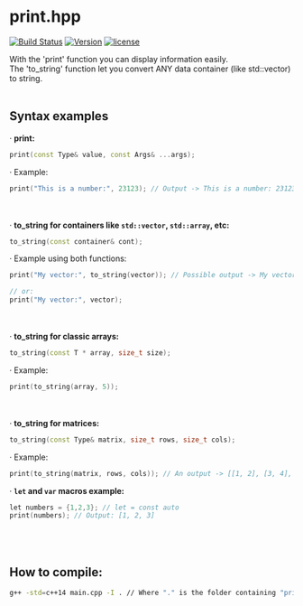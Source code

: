 # print.hpp 

[![Build Status](https://travis-ci.org/illescasDaniel/print.hpp.svg?branch=master)](https://travis-ci.org/illescasDaniel/print.hpp)
[![Version](https://img.shields.io/badge/version-v1.3-green.svg)](https://github.com/illescasDaniel/print.hpp/releases/tag/v1.0)
[![license](https://img.shields.io/github/license/mashape/apistatus.svg?maxAge=2592000)](https://github.com/illescasDaniel/print.hpp/blob/master/LICENCE)  

With the 'print' function you can display information easily.  
The 'to_string' function let you convert ANY data container (like std::vector) to string.
<br></br>

Syntax examples
-----

· **print:**  
```c++
print(const Type& value, const Args& ...args);
```

· Example:  
```c++
print("This is a number:", 23123); // Output -> This is a number: 23123
```

<br></br>
· **to_string for containers like `std::vector`, `std::array`, etc:**  
```c++
to_string(const container& cont); 
```

· Example using both functions:  
```c++
print("My vector:", to_string(vector)); // Possible output -> My vector: [1, 2, 3]

// or:
print("My vector:", vector);
```

<br></br>
· **to_string for classic arrays:**  
```c++
to_string(const T * array, size_t size);
```

· Example:  
```c++
print(to_string(array, 5));
```

<br></br>
· **to_string for matrices:**  
```c++
to_string(const Type& matrix, size_t rows, size_t cols);
```

· Example:  
```c++
print(to_string(matrix, rows, cols)); // An output -> [[1, 2], [3, 4], [5, 6]]
```

· **`let` and `var` macros example:**  
```c++
let numbers = {1,2,3}; // let = const auto
print(numbers); // Output: [1, 2, 3]
```

<br></br>
How to compile:
-----
```bash
g++ -std=c++14 main.cpp -I . // Where "." is the folder containing "print.hpp"
```
